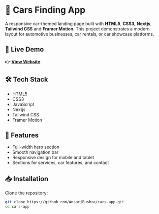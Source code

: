 # 🚗 Cars Finding App

A responsive car-themed landing page built with **HTML5**, **CSS3**, **Nextjs**, **Tailwind CSS** and **Framer Motion**. This project demonstrates a modern layout for automotive businesses, car rentals, or car showcase platforms.

## 🚀 Live Demo
**👉 [View Website](https://ansaribushra.github.io/cars-app/)**

## 🛠 Tech Stack
- HTML5
- CSS3
- JavaScript 
- Nextjs
- Tailwind CSS
- Framer Motion

## 📌 Features
- Full-width hero section
- Smooth navigation bar
- Responsive design for mobile and tablet
- Sections for services, car features, and contact


## 📥 Installation
Clone the repository:
```bash
git clone https://github.com/AnsariBushra/cars-app.git
cd cars-app

